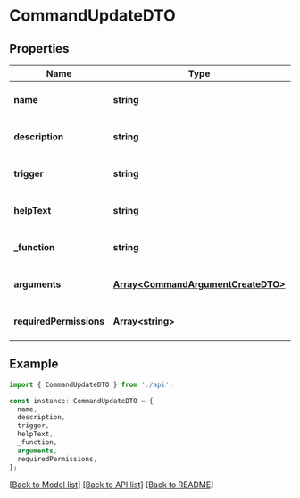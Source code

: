 # CommandUpdateDTO

## Properties

| Name                    | Type                                                                     | Description | Notes                             |
| ----------------------- | ------------------------------------------------------------------------ | ----------- | --------------------------------- |
| **name**                | **string**                                                               |             | [optional] [default to undefined] |
| **description**         | **string**                                                               |             | [optional] [default to undefined] |
| **trigger**             | **string**                                                               |             | [optional] [default to undefined] |
| **helpText**            | **string**                                                               |             | [optional] [default to undefined] |
| **\_function**          | **string**                                                               |             | [optional] [default to undefined] |
| **arguments**           | [**Array&lt;CommandArgumentCreateDTO&gt;**](CommandArgumentCreateDTO.md) |             | [optional] [default to undefined] |
| **requiredPermissions** | **Array&lt;string&gt;**                                                  |             | [optional] [default to undefined] |

## Example

```typescript
import { CommandUpdateDTO } from './api';

const instance: CommandUpdateDTO = {
  name,
  description,
  trigger,
  helpText,
  _function,
  arguments,
  requiredPermissions,
};
```

[[Back to Model list]](../README.md#documentation-for-models) [[Back to API list]](../README.md#documentation-for-api-endpoints) [[Back to README]](../README.md)
